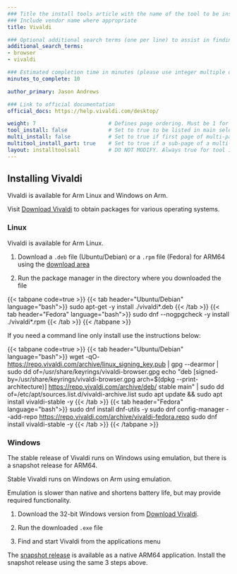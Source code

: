 ```yaml
---
### Title the install tools article with the name of the tool to be installed
### Include vendor name where appropriate
title: Vivaldi

### Optional additional search terms (one per line) to assist in finding the article
additional_search_terms:
- browser
- vivaldi

### Estimated completion time in minutes (please use integer multiple of 5)
minutes_to_complete: 10

author_primary: Jason Andrews

### Link to official documentation
official_docs: https://help.vivaldi.com/desktop/

weight: 7                       # Defines page ordering. Must be 1 for first (or only) page.
tool_install: false             # Set to true to be listed in main selection page, else false
multi_install: false            # Set to true if first page of multi-page article, else false
multitool_install_part: true    # Set to true if a sub-page of a multi-page article, else false
layout: installtoolsall         # DO NOT MODIFY. Always true for tool install articles
---
```


## Installing Vivaldi

Vivaldi is available for Arm Linux and Windows on Arm. 

Visit [Download Vivaldi](https://vivaldi.com/download/) to obtain packages for various operating systems. 



### Linux

Vivaldi is available for Arm Linux. 

1. Download a `.deb` file (Ubuntu/Debian) or a `.rpm` file (Fedora) for ARM64 using the [download area](https://vivaldi.com/download/) 

2. Run the package manager in the directory where you downloaded the file

{{< tabpane code=true >}}
  {{< tab header="Ubuntu/Debian" language="bash">}}
sudo apt-get -y install ./vivaldi*.deb
  {{< /tab >}}
  {{< tab header="Fedora" language="bash">}}
sudo dnf --nogpgcheck -y install ./vivaldi*.rpm
  {{< /tab >}}
{{< /tabpane >}}

If you need a command line only install use the instructions below:

{{< tabpane code=true >}}
  {{< tab header="Ubuntu/Debian" language="bash">}}
wget -qO- https://repo.vivaldi.com/archive/linux_signing_key.pub | gpg --dearmor | sudo dd of=/usr/share/keyrings/vivaldi-browser.gpg
echo "deb [signed-by=/usr/share/keyrings/vivaldi-browser.gpg arch=$(dpkg --print-architecture)] https://repo.vivaldi.com/archive/deb/ stable main" | sudo dd of=/etc/apt/sources.list.d/vivaldi-archive.list
sudo apt update && sudo apt install vivaldi-stable -y
  {{< /tab >}}
  {{< tab header="Fedora" language="bash">}}
sudo dnf install dnf-utils -y
sudo dnf config-manager --add-repo https://repo.vivaldi.com/archive/vivaldi-fedora.repo
sudo dnf install vivaldi-stable -y
  {{< /tab >}}
{{< /tabpane >}}


### Windows 

The stable release of Vivaldi runs on Windows using emulation, but there is a snapshot release for ARM64.

Stable Vivaldi runs on Windows on Arm using emulation. 

Emulation is slower than native and shortens battery life, but may provide required functionality.

1. Download the 32-bit Windows version from [Download Vivaldi](https://vivaldi.com/download/).

2. Run the downloaded `.exe` file

3. Find and start Vivaldi from the applications menu


The [snapshot release](https://downloads.vivaldi.com/snapshot/Vivaldi.6.9.3425.3.arm64.exe) is available as a native ARM64 application. Install the snapshot release using the same 3 steps above.


